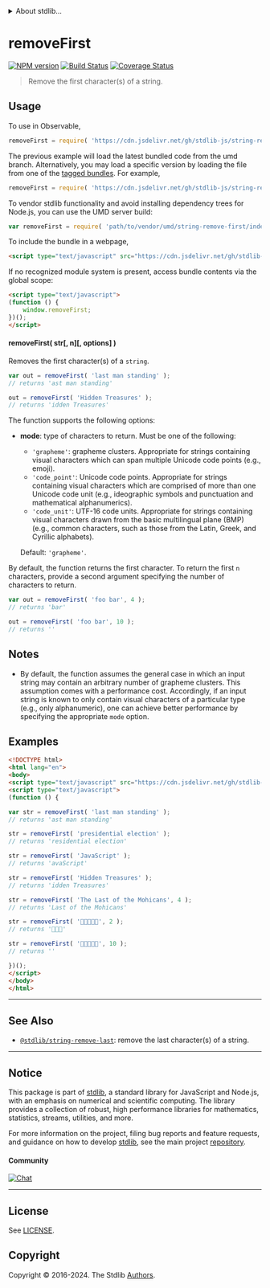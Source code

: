 <!--

@license Apache-2.0

Copyright (c) 2018 The Stdlib Authors.

Licensed under the Apache License, Version 2.0 (the "License");
you may not use this file except in compliance with the License.
You may obtain a copy of the License at

   http://www.apache.org/licenses/LICENSE-2.0

Unless required by applicable law or agreed to in writing, software
distributed under the License is distributed on an "AS IS" BASIS,
WITHOUT WARRANTIES OR CONDITIONS OF ANY KIND, either express or implied.
See the License for the specific language governing permissions and
limitations under the License.

-->


<details>
  <summary>
    About stdlib...
  </summary>
  <p>We believe in a future in which the web is a preferred environment for numerical computation. To help realize this future, we've built stdlib. stdlib is a standard library, with an emphasis on numerical and scientific computation, written in JavaScript (and C) for execution in browsers and in Node.js.</p>
  <p>The library is fully decomposable, being architected in such a way that you can swap out and mix and match APIs and functionality to cater to your exact preferences and use cases.</p>
  <p>When you use stdlib, you can be absolutely certain that you are using the most thorough, rigorous, well-written, studied, documented, tested, measured, and high-quality code out there.</p>
  <p>To join us in bringing numerical computing to the web, get started by checking us out on <a href="https://github.com/stdlib-js/stdlib">GitHub</a>, and please consider <a href="https://opencollective.com/stdlib">financially supporting stdlib</a>. We greatly appreciate your continued support!</p>
</details>

# removeFirst

[![NPM version][npm-image]][npm-url] [![Build Status][test-image]][test-url] [![Coverage Status][coverage-image]][coverage-url] <!-- [![dependencies][dependencies-image]][dependencies-url] -->

> Remove the first character(s) of a string.



<section class="usage">

## Usage

To use in Observable,

```javascript
removeFirst = require( 'https://cdn.jsdelivr.net/gh/stdlib-js/string-remove-first@umd/browser.js' )
```
The previous example will load the latest bundled code from the umd branch. Alternatively, you may load a specific version by loading the file from one of the [tagged bundles](https://github.com/stdlib-js/string-remove-first/tags). For example,

```javascript
removeFirst = require( 'https://cdn.jsdelivr.net/gh/stdlib-js/string-remove-first@v0.2.1-umd/browser.js' )
```

To vendor stdlib functionality and avoid installing dependency trees for Node.js, you can use the UMD server build:

```javascript
var removeFirst = require( 'path/to/vendor/umd/string-remove-first/index.js' )
```

To include the bundle in a webpage,

```html
<script type="text/javascript" src="https://cdn.jsdelivr.net/gh/stdlib-js/string-remove-first@umd/browser.js"></script>
```

If no recognized module system is present, access bundle contents via the global scope:

```html
<script type="text/javascript">
(function () {
    window.removeFirst;
})();
</script>
```

#### removeFirst( str\[, n]\[, options] )

Removes the first character(s) of a `string`.

```javascript
var out = removeFirst( 'last man standing' );
// returns 'ast man standing'

out = removeFirst( 'Hidden Treasures' );
// returns 'idden Treasures'
```

The function supports the following options:

-   **mode**: type of characters to return. Must be one of the following:

    -   `'grapheme'`: grapheme clusters. Appropriate for strings containing visual characters which can span multiple Unicode code points (e.g., emoji).
    -   `'code_point'`: Unicode code points. Appropriate for strings containing visual characters which are comprised of more than one Unicode code unit (e.g., ideographic symbols and punctuation and mathematical alphanumerics).
    -   `'code_unit'`: UTF-16 code units. Appropriate for strings containing visual characters drawn from the basic multilingual plane (BMP) (e.g., common characters, such as those from the Latin, Greek, and Cyrillic alphabets).

    Default: `'grapheme'`.

By default, the function returns the first character. To return the first `n` characters, provide a second argument specifying the number of characters to return.

```javascript
var out = removeFirst( 'foo bar', 4 );
// returns 'bar'

out = removeFirst( 'foo bar', 10 );
// returns ''
```

</section>

<!-- /.usage -->

<!-- Package usage notes. Make sure to keep an empty line after the `section` element and another before the `/section` close. -->

<section class="notes">

## Notes

-   By default, the function assumes the general case in which an input string may contain an arbitrary number of grapheme clusters. This assumption comes with a performance cost. Accordingly, if an input string is known to only contain visual characters of a particular type (e.g., only alphanumeric), one can achieve better performance by specifying the appropriate `mode` option.

</section>

<!-- /.notes -->

<section class="examples">

## Examples

<!-- eslint no-undef: "error" -->

```html
<!DOCTYPE html>
<html lang="en">
<body>
<script type="text/javascript" src="https://cdn.jsdelivr.net/gh/stdlib-js/string-remove-first@umd/browser.js"></script>
<script type="text/javascript">
(function () {

var str = removeFirst( 'last man standing' );
// returns 'ast man standing'

str = removeFirst( 'presidential election' );
// returns 'residential election'

str = removeFirst( 'JavaScript' );
// returns 'avaScript'

str = removeFirst( 'Hidden Treasures' );
// returns 'idden Treasures'

str = removeFirst( 'The Last of the Mohicans', 4 );
// returns 'Last of the Mohicans'

str = removeFirst( '🐶🐮🐷🐰🐸', 2 );
// returns '🐷🐰🐸'

str = removeFirst( '🐶🐮🐷🐰🐸', 10 );
// returns ''

})();
</script>
</body>
</html>
```

</section>

<!-- /.examples -->



<!-- Section for related `stdlib` packages. Do not manually edit this section, as it is automatically populated. -->

<section class="related">

* * *

## See Also

-   <span class="package-name">[`@stdlib/string-remove-last`][@stdlib/string/remove-last]</span><span class="delimiter">: </span><span class="description">remove the last character(s) of a string.</span>

</section>

<!-- /.related -->

<!-- Section for all links. Make sure to keep an empty line after the `section` element and another before the `/section` close. -->


<section class="main-repo" >

* * *

## Notice

This package is part of [stdlib][stdlib], a standard library for JavaScript and Node.js, with an emphasis on numerical and scientific computing. The library provides a collection of robust, high performance libraries for mathematics, statistics, streams, utilities, and more.

For more information on the project, filing bug reports and feature requests, and guidance on how to develop [stdlib][stdlib], see the main project [repository][stdlib].

#### Community

[![Chat][chat-image]][chat-url]

---

## License

See [LICENSE][stdlib-license].


## Copyright

Copyright &copy; 2016-2024. The Stdlib [Authors][stdlib-authors].

</section>

<!-- /.stdlib -->

<!-- Section for all links. Make sure to keep an empty line after the `section` element and another before the `/section` close. -->

<section class="links">

[npm-image]: http://img.shields.io/npm/v/@stdlib/string-remove-first.svg
[npm-url]: https://npmjs.org/package/@stdlib/string-remove-first

[test-image]: https://github.com/stdlib-js/string-remove-first/actions/workflows/test.yml/badge.svg?branch=v0.2.1
[test-url]: https://github.com/stdlib-js/string-remove-first/actions/workflows/test.yml?query=branch:v0.2.1

[coverage-image]: https://img.shields.io/codecov/c/github/stdlib-js/string-remove-first/main.svg
[coverage-url]: https://codecov.io/github/stdlib-js/string-remove-first?branch=main

<!--

[dependencies-image]: https://img.shields.io/david/stdlib-js/string-remove-first.svg
[dependencies-url]: https://david-dm.org/stdlib-js/string-remove-first/main

-->

[chat-image]: https://img.shields.io/gitter/room/stdlib-js/stdlib.svg
[chat-url]: https://app.gitter.im/#/room/#stdlib-js_stdlib:gitter.im

[stdlib]: https://github.com/stdlib-js/stdlib

[stdlib-authors]: https://github.com/stdlib-js/stdlib/graphs/contributors

[cli-section]: https://github.com/stdlib-js/string-remove-first#cli
[cli-url]: https://github.com/stdlib-js/string-remove-first/tree/cli
[@stdlib/string-remove-first]: https://github.com/stdlib-js/string-remove-first/tree/main

[umd]: https://github.com/umdjs/umd
[es-module]: https://developer.mozilla.org/en-US/docs/Web/JavaScript/Guide/Modules

[deno-url]: https://github.com/stdlib-js/string-remove-first/tree/deno
[deno-readme]: https://github.com/stdlib-js/string-remove-first/blob/deno/README.md
[umd-url]: https://github.com/stdlib-js/string-remove-first/tree/umd
[umd-readme]: https://github.com/stdlib-js/string-remove-first/blob/umd/README.md
[esm-url]: https://github.com/stdlib-js/string-remove-first/tree/esm
[esm-readme]: https://github.com/stdlib-js/string-remove-first/blob/esm/README.md
[branches-url]: https://github.com/stdlib-js/string-remove-first/blob/main/branches.md

[stdlib-license]: https://raw.githubusercontent.com/stdlib-js/string-remove-first/main/LICENSE

[standard-streams]: https://en.wikipedia.org/wiki/Standard_streams

[mdn-regexp]: https://developer.mozilla.org/en-US/docs/Web/JavaScript/Guide/Regular_Expressions

<!-- <related-links> -->

[@stdlib/string/remove-last]: https://github.com/stdlib-js/string-remove-last/tree/umd

<!-- </related-links> -->

</section>

<!-- /.links -->
